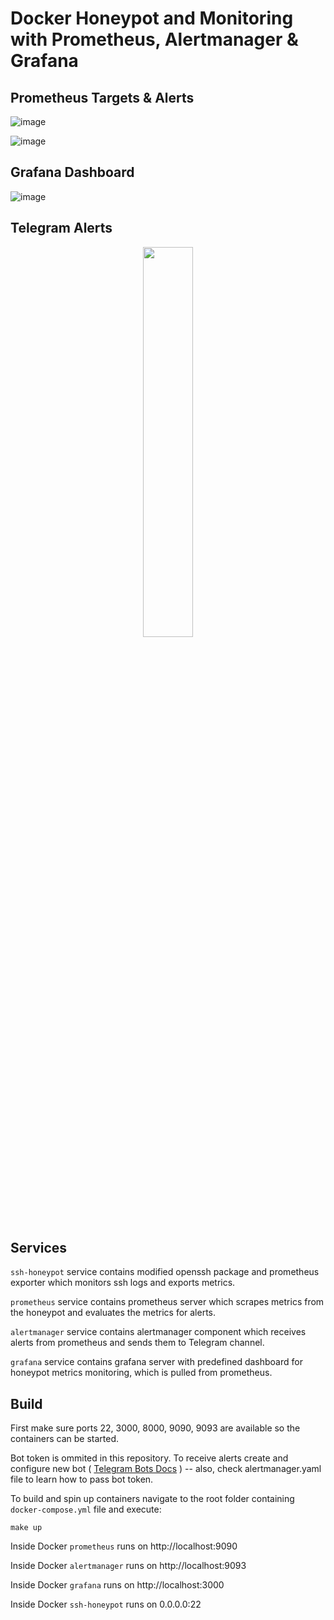 # Docker Honeypot and Monitoring with Prometheus, Alertmanager & Grafana

## Prometheus Targets & Alerts

![image](https://github.com/user-attachments/assets/0a2be7d9-cf8d-4ff9-a3f5-abc2aab09e14)

![image](https://github.com/user-attachments/assets/c84bf074-9359-4753-af8f-067c7bb8dbb2)

## Grafana Dashboard

![image](https://github.com/user-attachments/assets/b35207b5-2fce-4644-b4a9-a5b0288ad761)

## Telegram Alerts

<p align="center" width="100%">
  <img width="40%" src="https://github.com/user-attachments/assets/abff6f2b-20cb-40a5-a822-4bfc496ff4a6"/>
</p>



## Services

`ssh-honeypot` service contains modified openssh package and prometheus exporter which monitors ssh logs and exports metrics.

`prometheus` service contains prometheus server which scrapes metrics from the honeypot and evaluates the metrics for alerts.

`alertmanager` service contains alertmanager component which receives alerts from prometheus and sends them to Telegram channel.

`grafana` service contains grafana server with predefined dashboard for honeypot metrics monitoring, which is pulled from prometheus.

## Build

First make sure ports 22, 3000, 8000, 9090, 9093 are available so the containers can be started. 

Bot token is ommited in this repository. To receive alerts create and configure new bot ( [Telegram Bots Docs](https://core.telegram.org/bots/tutorial) ) -- also, check alertmanager.yaml file to learn how to pass bot token.

To build and spin up containers navigate to the root folder containing `docker-compose.yml` file and execute:

`make up`

Inside Docker `prometheus` runs on http://localhost:9090

Inside Docker `alertmanager` runs on http://localhost:9093

Inside Docker `grafana` runs on http://localhost:3000

Inside Docker `ssh-honeypot` runs on 0.0.0.0:22


